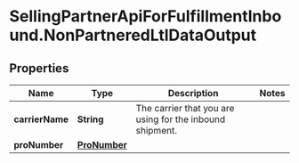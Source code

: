 # SellingPartnerApiForFulfillmentInbound.NonPartneredLtlDataOutput

## Properties
Name | Type | Description | Notes
------------ | ------------- | ------------- | -------------
**carrierName** | **String** | The carrier that you are using for the inbound shipment. | 
**proNumber** | [**ProNumber**](ProNumber.md) |  | 


